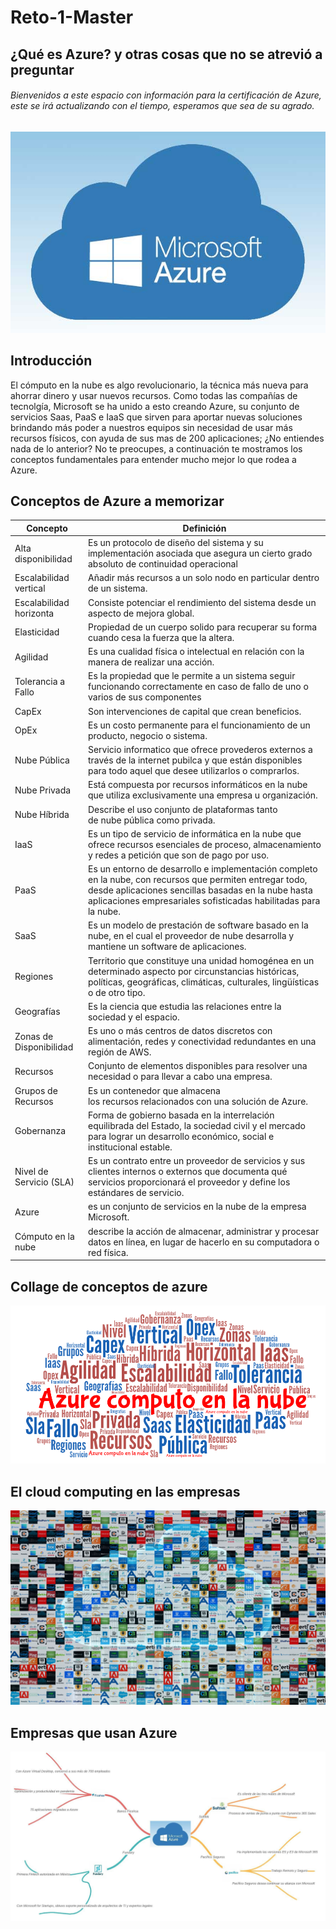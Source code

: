 # Reto-1-Master

## ¿Qué es Azure? y otras cosas que no se atrevió a preguntar
###### Bienvenidos a este espacio con información para la certificación de Azure, este se irá actualizando con el tiempo, esperamos que sea de su agrado.

![Microsoft Azure](https://github.com/JuanCRuizO/Reto-1-Master/blob/main/Azure.jpg)
## Introducción
El cómputo en la nube es algo revolucionario, la técnica más nueva para ahorrar dinero y usar nuevos recursos. Como todas las compañías de tecnolgía, Microsoft se ha unido a esto creando Azure, su conjunto de servicios Saas, PaaS e IaaS que sirven para aportar nuevas soluciones brindando más poder a nuestros equipos sin necesidad de usar más recursos físicos, con ayuda de sus mas de 200 aplicaciones; ¿No entiendes nada de lo anterior? No te preocupes, a continuación te mostramos los conceptos fundamentales para entender mucho mejor lo que rodea a Azure.
## Conceptos de Azure a memorizar

| Concepto | Definición | 
| ------------- | ------------- | 
|Alta disponibilidad| Es un protocolo de diseño del sistema y su implementación asociada que asegura un cierto grado absoluto de continuidad operacional| 
|Escalabilidad vertical| Añadir más recursos a un solo nodo en particular dentro de un sistema.| 
|Escalabilidad horizonta| Consiste potenciar el rendimiento del sistema desde un aspecto de mejora global.| 
|Elasticidad| Propiedad de un cuerpo solido para recuperar su forma cuando cesa la fuerza que la altera.| 
|Agilidad| Es una cualidad física o intelectual en relación con la manera de realizar una acción. |
|Tolerancia a Fallo| Es la propiedad que le permite a un sistema seguir funcionando correctamente en caso de fallo de uno o varios de sus componentes|. |
|CapEx| Son intervenciones de capital que crean beneficios.| 
|OpEx| Es un costo permanente para el funcionamiento de un producto, negocio o sistema. |
|Nube Pública| Servicio informatico que ofrece provederos externos a través de la internet pubilca y que están disponibles para todo aquel que desee utilizarlos o comprarlos.| 
|Nube Privada| Está compuesta por recursos informáticos en la nube que utiliza exclusivamente una empresa u organización.| 
|Nube Híbrida| Describe el uso conjunto de plataformas tanto de nube pública como privada.| 
|IaaS| Es un tipo de servicio de informática en la nube que ofrece recursos esenciales de proceso, almacenamiento y redes a petición que son de pago por uso. |
|PaaS| Es un entorno de desarrollo e implementación completo en la nube, con recursos que permiten entregar todo, desde aplicaciones sencillas basadas en la nube hasta aplicaciones empresariales sofisticadas habilitadas para la nube. |
|SaaS| Es un modelo de prestación de software basado en la nube, en el cual el proveedor de nube desarrolla y mantiene un software de aplicaciones. |
|Regiones| Territorio que constituye una unidad homogénea en un determinado aspecto por circunstancias históricas, políticas, geográficas, climáticas, culturales, lingüísticas o de otro tipo. |
|Geografías| Es la ciencia que estudia las relaciones entre la sociedad y el espacio. |
|Zonas de Disponibilidad| Es uno o más centros de datos discretos con alimentación, redes y conectividad redundantes en una región de AWS. |
|Recursos| Conjunto de elementos disponibles para resolver una necesidad o para llevar a cabo una empresa.| 
|Grupos de Recursos| Es un contenedor que almacena los recursos relacionados con una solución de Azure.| 
|Gobernanza| Forma de gobierno basada en la interrelación equilibrada del Estado, la sociedad civil y el mercado para lograr un desarrollo económico, social e institucional estable.|
|Nivel de Servicio (SLA)| Es un contrato entre un proveedor de servicios y sus clientes internos o externos que documenta qué servicios proporcionará el proveedor y define los estándares de servicio.|
|Azure| es un conjunto de servicios en la nube de la empresa Microsoft.|
|Cómputo en la nube| describe la acción de almacenar, administrar y procesar datos en línea, en lugar de hacerlo en su computadora o red física.|

## Collage de conceptos de azure
![Collage](https://github.com/JuanCRuizO/Reto-1-Master/blob/main/WordArt.png)
## El cloud computing en las empresas
![Mosaico](https://github.com/JuanCRuizO/Reto-1-Master/blob/main/mosaico.jpg)
## Empresas que usan Azure
![Mapa](https://github.com/JuanCRuizO/Reto-1-Master/blob/main/Mapa.jpeg)
